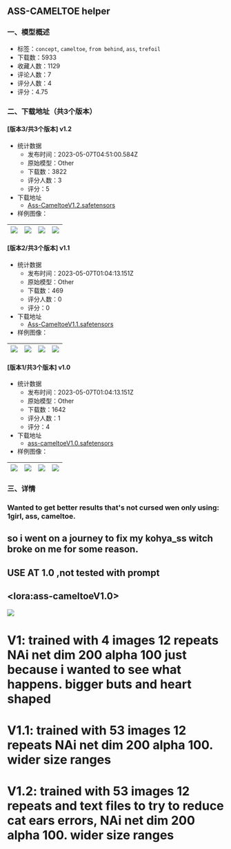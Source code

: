 ## ASS-CAMELTOE helper 
### 一、模型概述

- 标签：`concept`, `cameltoe`, `from behind`, `ass`, `trefoil`
- 下载数：5933
- 收藏人数：1129
- 评论人数：7
- 评分人数：4
- 评分：4.75

### 二、下载地址（共3个版本）

#### [版本3/共3个版本] v1.2

- 统计数据
  - 发布时间：2023-05-07T04:51:00.584Z
  - 原始模型：Other
  - 下载数：3822
  - 评分人数：3
  - 评分：5
- 下载地址
  - [Ass-CameltoeV1.2.safetensors](https://civitai.com/api/download/models/64378)
- 样例图像：

| <img src="https://image.civitai.com/xG1nkqKTMzGDvpLrqFT7WA/8b06dc5e-745b-4998-b1da-ce99502c2c8f/width=450/711296.jpeg" /> | <img src="https://image.civitai.com/xG1nkqKTMzGDvpLrqFT7WA/9c9d3f09-d2bd-41a3-9a1a-d745f71e6771/width=450/711525.jpeg" /> | <img src="https://image.civitai.com/xG1nkqKTMzGDvpLrqFT7WA/8f131580-c899-4682-812b-94b1c63b8100/width=450/711591.jpeg" /> | <img src="https://image.civitai.com/xG1nkqKTMzGDvpLrqFT7WA/78227399-4717-4643-bf43-ac72f93554db/width=450/711497.jpeg" /> |
| ---- | ---- | ---- | ---- |

#### [版本2/共3个版本] v1.1

- 统计数据
  - 发布时间：2023-05-07T01:04:13.151Z
  - 原始模型：Other
  - 下载数：469
  - 评分人数：0
  - 评分：0
- 下载地址
  - [Ass-CameltoeV1.1.safetensors](https://civitai.com/api/download/models/63463)
- 样例图像：

| <img src="https://image.civitai.com/xG1nkqKTMzGDvpLrqFT7WA/ddb63015-f704-4845-a4c7-988995b10e29/width=450/700511.jpeg" /> | <img src="https://image.civitai.com/xG1nkqKTMzGDvpLrqFT7WA/aafa3486-a4a4-4472-8291-4d7783c91939/width=450/700681.jpeg" /> | <img src="https://image.civitai.com/xG1nkqKTMzGDvpLrqFT7WA/81177bd5-96bb-4a75-8727-ca28e1cdda6c/width=450/700492.jpeg" /> | <img src="https://image.civitai.com/xG1nkqKTMzGDvpLrqFT7WA/f917b953-3399-4f1b-b4f2-5c72c63ac96e/width=450/700493.jpeg" /> |
| ---- | ---- | ---- | ---- |

#### [版本1/共3个版本] v1.0

- 统计数据
  - 发布时间：2023-05-07T01:04:13.151Z
  - 原始模型：Other
  - 下载数：1642
  - 评分人数：1
  - 评分：4
- 下载地址
  - [ass-cameltoeV1.0.safetensors](https://civitai.com/api/download/models/63447)
- 样例图像：

| <img src="https://image.civitai.com/xG1nkqKTMzGDvpLrqFT7WA/09484d45-b32d-438a-a078-568e95c006aa/width=450/700404.jpeg" /> | <img src="https://image.civitai.com/xG1nkqKTMzGDvpLrqFT7WA/39dc881b-cc9a-4c08-b8f1-1f2da0f669fa/width=450/700395.jpeg" /> | <img src="https://image.civitai.com/xG1nkqKTMzGDvpLrqFT7WA/5f29a448-93aa-4294-8615-25bf891e1d94/width=450/700396.jpeg" /> | <img src="https://image.civitai.com/xG1nkqKTMzGDvpLrqFT7WA/849aea8f-905f-4188-b00d-02ea6b979973/width=450/700403.jpeg" /> |
| ---- | ---- | ---- | ---- |


### 三、详情
<h3>Wanted to get better results that's not cursed wen only using: 1girl, ass, cameltoe.</h3><h2>so i went on a journey to fix my kohya_ss witch broke on me for some reason.</h2><h2><strong>USE AT 1.0 ,not tested with prompt</strong></h2><h2><strong>&lt;lora:ass-cameltoeV1.0&gt;</strong></h2><img src="https://image.civitai.com/xG1nkqKTMzGDvpLrqFT7WA/bfc0346d-90c1-4179-8fe1-7e98d0112a63/width=525/bfc0346d-90c1-4179-8fe1-7e98d0112a63.jpeg" /><h1>V1: trained with 4 images 12 repeats NAi net dim 200 alpha 100 just because i wanted to see what happens. bigger buts and heart shaped</h1><h1>V1.1: trained with 53 images 12 repeats NAi net dim 200 alpha 100. wider size ranges</h1><h1>V1.2: trained with 53 images 12 repeats and text files to try to reduce cat ears errors, NAi net dim 200 alpha 100. wider size ranges</h1>